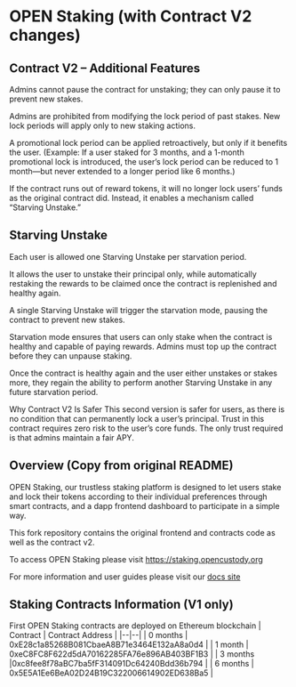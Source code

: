 # OPEN Staking (with Contract V2 changes)

## Contract V2 – Additional Features
Admins cannot pause the contract for unstaking; they can only pause it to prevent new stakes.

Admins are prohibited from modifying the lock period of past stakes. New lock periods will apply only to new staking actions.

A promotional lock period can be applied retroactively, but only if it benefits the user.
(Example: If a user staked for 3 months, and a 1-month promotional lock is introduced, the user’s lock period can be reduced to 1 month—but never extended to a longer period like 6 months.)

If the contract runs out of reward tokens, it will no longer lock users’ funds as the original contract did. Instead, it enables a mechanism called “Starving Unstake.”

## Starving Unstake
Each user is allowed one Starving Unstake per starvation period.

It allows the user to unstake their principal only, while automatically restaking the rewards to be claimed once the contract is replenished and healthy again.

A single Starving Unstake will trigger the starvation mode, pausing the contract to prevent new stakes.

Starvation mode ensures that users can only stake when the contract is healthy and capable of paying rewards. Admins must top up the contract before they can unpause staking.

Once the contract is healthy again and the user either unstakes or stakes more, they regain the ability to perform another Starving Unstake in any future starvation period.

Why Contract V2 Is Safer
This second version is safer for users, as there is no condition that can permanently lock a user’s principal. Trust in this contract requires zero risk to the user’s core funds. The only trust required is that admins maintain a fair APY.

## Overview (Copy from original README)

OPEN Staking, our trustless staking platform is designed to let users stake and lock their tokens according to their individual preferences through smart contracts, and a dapp frontend dashboard to participate in a simple way.

This fork repository contains the original frontend and contracts code as well as the contract v2. 

To access OPEN Staking please visit https://staking.opencustody.org

For more information and user guides please visit our [docs site]([url](https://docs.opencustody.org/staking-guide))

## Staking Contracts Information (V1 only)
First OPEN Staking contracts are deployed on Ethereum blockchain
| Contract | Contract Address |
|--|--|
| 0 months | 0xE28c1a85268B081CbaeA8B71e3464E132aA8a0d4 |
| 1 month | 0xeC8FC8F622d5dA70162285FA76e896AB403BF1B3 |
| 3 months |0xc8fee8f78aBC7ba5fF314091Dc64240Bdd36b794 |
| 6 months | 0x5E5A1Ee6BeA02D24B19C322006614902ED638Ba5 |

